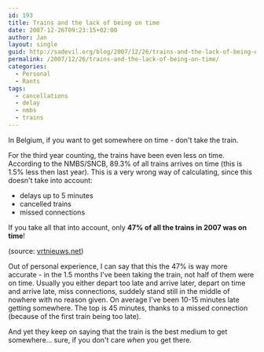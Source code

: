 ```yaml
---
id: 193
title: Trains and the lack of being on time
date: 2007-12-26T09:23:15+02:00
author: Jan
layout: single
guid: http://sadevil.org/blog/2007/12/26/trains-and-the-lack-of-being-on-time/
permalink: /2007/12/26/trains-and-the-lack-of-being-on-time/
categories:
  - Personal
  - Rants
tags:
  - cancellations
  - delay
  - nmbs
  - trains
---
```

In Belgium, if you want to get somewhere on time - don't take the train. 

For the third year counting, the trains have been even less on time. According to the NMBS/SNCB, 89.3% of all trains arrives on time (this is 1.5% less then last year). This is a very wrong way of calculating, since this doesn't take into account:

  * delays up to 5 minutes
  * cancelled trains
  * missed connections

If you take all that into account, only **47% of all the trains in 2007 was on time**! 

(source: <a href="http://www.vrtnieuws.net/cm/vrtnieuws.net/nieuws/binnenland/071226_Stiptheid_Spoor" target="_blank">vrtnieuws.net</a>)

Out of personal experience, I can say that this the 47% is way more accurate - in the 1.5 months I've been taking the train, not half of them were on time. Usually you either depart too late and arrive later, depart on time and arrive late, miss connections, suddely stand still in the middle of nowhere with no reason given. On average I've been 10-15 minutes late getting somewhere. The top is 45 minutes, thanks to a missed connection (because of the first train being too late).

And yet they keep on saying that the train is the best medium to get somewhere... sure, if you don't care _when_ you get there.